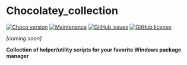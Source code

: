 # Chocolatey_collection

[![Choco version](https://img.shields.io/chocolatey/v/chocolatey.svg?label=choco&colorB=954804)](https://chocolatey.org/packages/chocolatey)
[![Maintenance](https://img.shields.io/badge/Maintained%3F-yes-brightgreen.svg)](https://github.com/marius-joe/Chocolatey_collection/graphs/commit-activity)
[![GitHub issues](https://img.shields.io/github/issues/marius-joe/Chocolatey_collection.svg)](https://github.com/marius-joe/Chocolatey_collection/issues/)
[![GitHub license](https://img.shields.io/github/license/marius-joe/Chocolatey_collection.svg)](https://github.com/marius-joe/Chocolatey_collection/blob/master/LICENSE)

*[coming soon]*

**Collection of helper/utility scripts for your favorite Windows package manager**
